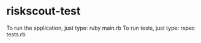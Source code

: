 # riskscout-test

To run the application, just type: ruby main.rb
To run tests, just type: rspec tests.rb
